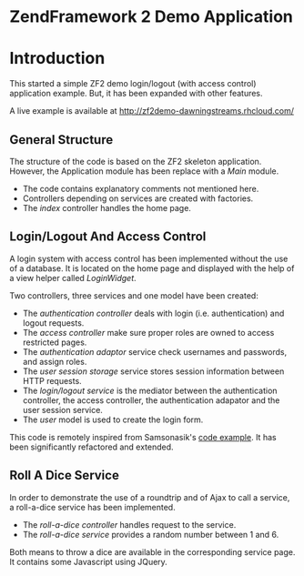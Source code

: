 ZendFramework 2 Demo Application
================================

# Introduction

This started a simple ZF2 demo login/logout (with access control) application
example. But, it has been expanded with other features.

A live example is available at http://zf2demo-dawningstreams.rhcloud.com/ 

## General Structure

The structure of the code is based on the ZF2 skeleton application. However,
the Application module has been replace with a *Main* module.

- The code contains explanatory comments not mentioned here.
- Controllers depending on services are created with factories.
- The *index* controller handles the home page.

## Login/Logout And Access Control

A login system with access control has been implemented without the use of a 
database. It is located on the home page and displayed with the help of a
view helper called *LoginWidget*.

Two controllers, three services and one model have been created:

- The *authentication controller* deals with login (i.e. authentication) and
logout requests.
- The *access controller* make sure proper roles are owned to
access restricted pages.
- The *authentication adaptor* service check usernames and passwords, and
assign roles.
- The *user session storage* service stores session information between HTTP requests.
- The *login/logout service* is the mediator between the authentication controller,
the access controller, the authentication adapator and the user session service.
- The *user* model is used to create the login form.

This code is remotely inspired from Samsonasik's
[code example](https://samsonasik.wordpress.com/2012/10/23/zend-framework-2-create-login-authentication-using-authenticationservice-with-rememberme/).
It has been significantly refactored and extended.

## Roll A Dice Service

In order to demonstrate the use of a roundtrip and of Ajax to call
a service, a roll-a-dice service has been implemented.

- The *roll-a-dice controller* handles request to the service.
- The *roll-a-dice service* provides a random number between 1 and 6.

Both means to throw a dice are available in the corresponding service page. It 
contains some Javascript using JQuery.